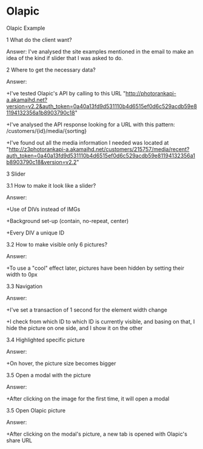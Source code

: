 # Olapic
Olapic Example

1 What do the client want?

Answer: I've analysed the site examples mentioned in the email to make an idea of the kind if slider that I was asked to do.


2 Where to get the necessary data?

Answer:

+I've tested Olapic's API by calling to this URL "http://photorankapi-a.akamaihd.net?version=v2.2&auth_token=0a40a13fd9d531110b4d6515ef0d6c529acdb59e81194132356a1b8903790c18"

+I've analysed the API response looking for a URL with this pattern: /customers/{id}/media/{sorting}

+I've found out all the media information I needed was located at "http://z3photorankapi-a.akamaihd.net/customers/215757/media/recent?auth_token=0a40a13fd9d531110b4d6515ef0d6c529acdb59e81194132356a1b8903790c18&version=v2.2"



3 Slider

3.1 How to make it look like a slider?

Answer:

+Use of DIVs instead of IMGs

+Background set-up (contain, no-repeat, center)

+Every DIV a unique ID


3.2 How to make visible only 6 pictures?

Answer:

+To use a "cool" effect later, pictures have been hidden by setting their width to 0px



3.3 Navigation

Answer:

+I've set a transaction of 1 second for the element width change

+I check from which ID to which ID is currently visible, and basing on that, I hide the picture on one side, and I show it on the other


3.4 Highlighted specific picture

Answer:

+On hover, the picture size becomes bigger


3.5 Open a modal with the picture

Answer:

+After clicking on the image for the first time, it will open a modal


3.5 Open Olapic picture

Answer:

+After clicking on the modal's picture, a new tab is opened with Olapic's share URL

